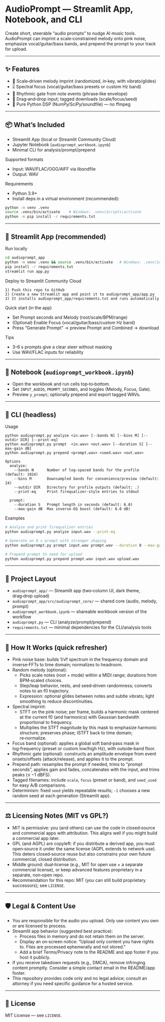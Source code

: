# AudioPrompt — Streamlit App, Notebook, and CLI

Create short, steerable “audio prompts” to nudge AI music tools. AudioPrompt can imprint a scale‑constrained melody onto pink noise, emphasize vocal/guitar/bass bands, and prepend the prompt to your track for upload.

---

## ✨ Features
- 🧠 Scale‑driven melody imprint (randomized, in‑key, with vibrato/glides)
- 🎚️ Spectral focus (vocal/guitar/bass presets or custom Hz band)
- 🥁 Rhythmic gate from note events (phrase‑like envelope)
- 📎 Drag‑and‑drop input; tagged downloads (scale/focus/seed)
- 🧰 Pure Python DSP (NumPy/SciPy/soundfile) — no ffmpeg

---

## 📦 What’s Included
- Streamlit App (local or Streamlit Community Cloud)
- Jupyter Notebook (`audioprompt_workbook.ipynb`)
- Minimal CLI for analysis/prompt/prepend

Supported formats
- Input: WAV/FLAC/OGG/AIFF via libsndfile
- Output: WAV

Requirements
- Python 3.9+
- Install deps in a virtual environment (recommended):

```bash
python -m venv .venv
source .venv/bin/activate    # Windows: .venv\Scripts\activate
python -m pip install -r requirements.txt
```

---

## 🚀 Streamlit App (recommended)

Run locally
```bash
cd audioprompt_app
python -m venv .venv && source .venv/bin/activate   # Windows: .venv\Scripts\activate
pip install -r requirements.txt
streamlit run app.py
```

Deploy to Streamlit Community Cloud
```text
1) Push this repo to GitHub
2) Create a new Streamlit app and point it to audioprompt_app/app.py
3) It installs audioprompt_app/requirements.txt and runs automatically
```

Quick start (in the app)
- Set Prompt seconds and Melody (root/scale/BPM/range)
- (Optional) Enable Focus (vocal/guitar/bass/custom Hz band)
- Press “Generate Prompt” → preview Prompt and Combined → download

Tips
- 3–6 s prompts give a clear steer without masking
- Use WAV/FLAC inputs for reliability

---

## 📓 Notebook (`audioprompt_workbook.ipynb`)
- Open the workbook and run cells top‑to‑bottom.
- Set `INPUT_AUDIO`, `PROMPT_SECONDS`, and toggles (Melody, Focus, Gate).
- Preview `y_prompt`; optionally prepend and export tagged WAVs.

---

## 🧪 CLI (headless)

Usage
```text
python audioprompt.py analyze <in.wav> [--bands N] [--bins M] [--outdir DIR] [--print-eq]
python audioprompt.py prompt  <in.wav> <out.wav> [--duration S] [--max-gain dB]
python audioprompt.py prepend <prompt.wav> <seed.wav> <out.wav>

Options
  analyze:
    --bands N      Number of log-spaced bands for the profile (default: 1024)
    --bins M       Downsampled bands for convenience/preview (default: 24)
    --outdir DIR   Directory for profile outputs (default: .)
    --print-eq     Print firequalizer-style entries to stdout

  prompt:
    --duration S   Prompt length in seconds (default: 6.0)
    --max-gain dB  Max inverse-EQ boost (default: 6.0 dB)
```

Examples
```bash
# Analyze and print firequalizer entries
python audioprompt.py analyze input.wav --print-eq

# Generate an 8 s prompt with stronger shaping
python audioprompt.py prompt input.wav prompt.wav --duration 8 --max-gain 8

# Prepend prompt to seed for upload
python audioprompt.py prepend prompt.wav input.wav upload.wav
```

---

## 📁 Project Layout
- `audioprompt_app/` — Streamlit app (two‑column UI, dark theme, drag‑drop upload)
- `audioprompt_app/src/audioprompt_core/` — shared core (audio, melody, prompt)
- `audioprompt_workbook.ipynb` — shareable workbook version of the workflow
- `audioprompt.py` — CLI (analyze/prompt/prepend)
- `requirements.txt` — minimal dependencies for the CLI/analysis tools

---

## 🧬 How It Works (quick refresher)
- Pink noise base: builds 1/√f spectrum in the frequency domain and inverse‑FFTs to time domain; normalizes to headroom.
- Random melody (optional):
  - Picks scale notes (root + mode) within a MIDI range; durations from BPM‑scaled choices.
  - Step/leap behavior, rests, and seed‑driven randomness; converts notes to an f0 trajectory.
  - Expression: optional glides between notes and subtle vibrato; light smoothing to reduce discontinuities.
- Spectral imprint:
  - STFT on the pink noise; per frame, builds a harmonic mask centered at the current f0 (and harmonics) with Gaussian bandwidth proportional to frequency.
  - Multiplies the STFT magnitude by this mask to emphasize harmonic structure; preserves phase; ISTFT back to time domain; re‑normalize.
- Focus band (optional): applies a global soft band‑pass mask in log‑frequency (preset or custom low/high Hz), with outside‑band floor.
- Rhythmic gate (optional): constructs an amplitude envelope from event onsets/offsets (attack/release), and applies it to the prompt.
- Prepend path: resamples the prompt if needed, trims to “prompt seconds”, applies gain and fades, concatenates with the input, and trims peaks (≤ −1 dBFS).
- Tagged filenames: include `scale`, `focus` (preset or band), and `seed_used` for easy A/B comparisons.
- Determinism: fixed `seed` yields repeatable results; `-1` chooses a new random seed at each generation (Streamlit app).

---

## ⚖️ Licensing Notes (MIT vs GPL?)
- MIT is permissive: you (and others) can use the code in closed‑source and commercial apps with attribution. This aligns well if you might build a commercial app later.
- GPL (and AGPL) are copyleft: if you distribute a derived app, you must open‑source it under the same license (AGPL extends to network use). This deters closed‑source reuse but also constrains your own future commercial, closed distribution.
- Middle ground: dual‑license (e.g., MIT for open use + a separate commercial license), or keep advanced features proprietary in a separate, non‑open repo.
- Recommendation for this repo: MIT (you can still build proprietary successors); see `LICENSE`.

---

## 🛡️ Legal & Content Use
- You are responsible for the audio you upload. Only use content you own or are licensed to process.
- Streamlit app behavior (suggested best practice):
  - Process files in memory and do not retain them on the server.
  - Display an on‑screen notice: “Upload only content you have rights to. Files are processed ephemerally and not stored.”
  - Add a brief Terms/Privacy note to the README and app footer if you host it publicly.
- If you receive takedown requests (e.g., DMCA), remove infringing content promptly. Consider a simple contact email in the README/app footer.
- This repository provides code only and no legal advice; consult an attorney if you need specific guidance for a hosted service.

---

## 📜 License
MIT License — see `LICENSE`.
